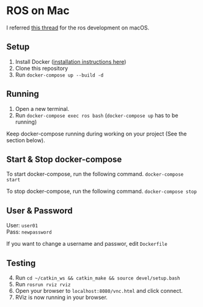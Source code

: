 # ROS on Mac
I referred [this thread](https://gist.github.com/vfdev-5/b7685371071036cb739f23b3794b5b83?permalink_comment_id=3533817#gistcomment-3533817)
for the ros development on macOS.

## Setup
1. Install Docker ([installation instructions here](https://docs.docker.com/docker-for-mac/install/))
2. Clone this repository
3. Run `docker-compose up --build -d`

## Running
1. Open a new terminal.  
2. Run `docker-compose exec ros bash` (`docker-compose up` has to be running)

Keep docker-compose running during working on your project (See the section below).  

## Start & Stop docker-compose
To start docker-compose, run the following command.
`docker-compose start`

To stop docker-compose, run the following command.
`docker-compose stop`

## User & Password
User: `user01`  
Pass: `newpassword`  

If you want to change a username and passwor, edit `Dockerfile`  

## Testing
4. Run `cd ~/catkin_ws && catkin_make && source devel/setup.bash`
5. Run `rosrun rviz rviz`
6. Open your browser to `localhost:8080/vnc.html` and click connect.
7. RViz is now running in your browser.
